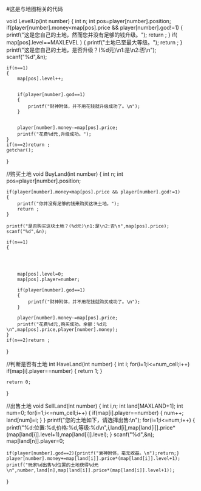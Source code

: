#这是与地图相关的代码





















void LevelUp(int number)
{
	int n;
	int pos=player[number].position;
	if(player[number].money<map[pos].price && player[number].god!=1)
	{
		printf("这是您自己的土地，然而您并没有足够的钱升级。");
		return ;
	}
	if( map[pos].level==MAXLEVEL )
	{
		printf("土地已至最大等级。");
		return ;
	}
	printf("这是您自己的土地，是否升级？(%d元)\n1:是\n2:否\n");
	scanf("%d",&n);

	if(n==1)
	{
		map[pos].level++;


		if(player[number].god==1)
		{
			printf("财神附体，并不用花钱就升级成功了。\n");
		}


		player[number].money-=map[pos].price;
		printf("花费%d元,升级成功。");
	}
	if(n==2)return ;
	getchar();
}

//购买土地
void BuyLand(int number)
{
	int n;
	int pos=player[number].position;
	
	
	if(player[number].money<map[pos].price && player[number].god!=1)
	{
		printf("你并没有足够的钱来购买这块土地。");
		return ;
	}
	
	printf("是否购买这块土地？(%d元)\n1:是\n2:否\n",map[pos].price);
	scanf("%d",&n);
	
	if(n==1)
	{
		
			
		

		map[pos].level=0;
		map[pos].player=number;

		if(player[number].god==1)
		{
			printf("财神附体，并不用花钱就购买成功了。\n");
		}

		player[number].money-=map[pos].price;
		printf("花费%d元,购买成功。余额：%d元\n",map[pos].price,player[number].money);
	}
	if(n==2)return ;
}




//判断是否有土地
int HaveLand(int number)
{
	int i;
	for(i=1;i<=num_cell;i++)
		if(map[i].player==number)
		{
			return 1;
		}
	
	return 0;
}


//出售土地
void SellLand(int number)
{
	int i,n;
	int land[MAXLAND+1];
	int num=0;
	for(i=1;i<=num_cell;i++)
	{
		if(map[i].player==number)
		{
			num++;
			land[num]=i;
		}
	}
	printf("您的土地如下，请选择出售:\n");
	for(i=1;i<=num;i++)
	{
		printf("%d:位置:%d,价格:%d,等级:%d\n",i,land[i],map[land[i]].price*(map[land[i]].level+1),map[land[i]].level);
	}
	scanf("%d",&n);
	map[land[n]].player=0;
	
	if(player[number].god==2){printf("衰神附体，毫无收益。\n");return;}
	player[number].money+=map[land[i]].price*(map[land[i]].level+1);
	printf("玩家%d出售%d位置的土地获得%d元\n",number,land[n],map[land[i]].price*(map[land[i]].level+1));
}

